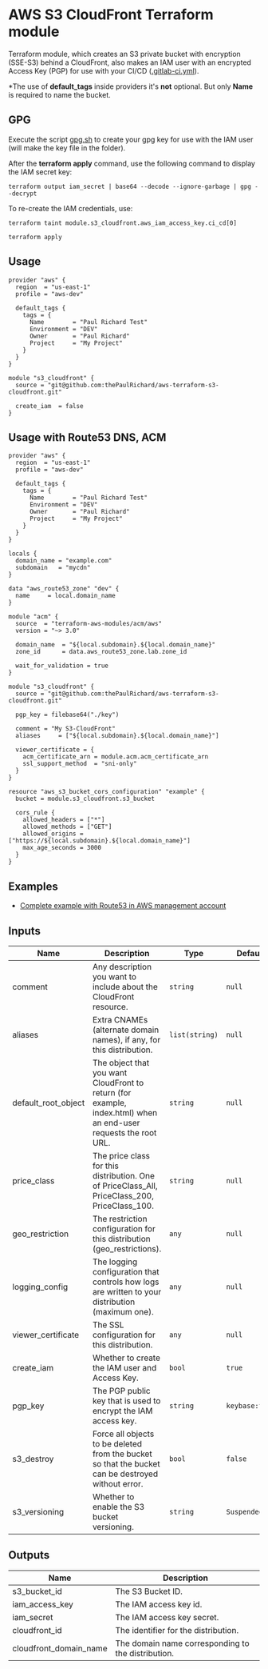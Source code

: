# AWS S3 CloudFront Terraform module

Terraform module, which creates an S3 private bucket with encryption (SSE-S3) behind a CloudFront, also makes an IAM user with an encrypted Access Key (PGP) for use with your CI/CD ([.gitlab-ci.yml](examples/complete/.gitlab-ci.yml)).

*The use of **default_tags** inside providers it's **not** optional. But only **Name** is required to name the bucket.

## GPG

Execute the script [gpg.sh](gpg.sh) to create your gpg key for use with the IAM user (will make the key file in the folder).

After the **terraform apply** command, use the following command to display the IAM secret key:

```
terraform output iam_secret | base64 --decode --ignore-garbage | gpg --decrypt 
```

To re-create the IAM credentials, use:

```
terraform taint module.s3_cloudfront.aws_iam_access_key.ci_cd[0]

terraform apply
```

## Usage 

```hcl
provider "aws" {
  region  = "us-east-1"
  profile = "aws-dev"

  default_tags {
    tags = {
      Name        = "Paul Richard Test"
      Environment = "DEV"
      Owner       = "Paul Richard"
      Project     = "My Project"
    }
  }
}

module "s3_cloudfront" {
  source = "git@github.com:thePaulRichard/aws-terraform-s3-cloudfront.git"

  create_iam  = false
}
```

## Usage with Route53 DNS, ACM

```hcl
provider "aws" {
  region  = "us-east-1"
  profile = "aws-dev"

  default_tags {
    tags = {
      Name        = "Paul Richard Test"
      Environment = "DEV"
      Owner       = "Paul Richard"
      Project     = "My Project"
    }
  }
}

locals {
  domain_name = "example.com"
  subdomain   = "mycdn"
}

data "aws_route53_zone" "dev" {
  name     = local.domain_name
}

module "acm" {
  source  = "terraform-aws-modules/acm/aws"
  version = "~> 3.0"

  domain_name  = "${local.subdomain}.${local.domain_name}"
  zone_id      = data.aws_route53_zone.lab.zone_id

  wait_for_validation = true
}

module "s3_cloudfront" {
  source = "git@github.com:thePaulRichard/aws-terraform-s3-cloudfront.git"

  pgp_key = filebase64("./key")

  comment = "My S3-CloudFront"
  aliases     = ["${local.subdomain}.${local.domain_name}"]

  viewer_certificate = {
    acm_certificate_arn = module.acm.acm_certificate_arn
    ssl_support_method  = "sni-only"
  }
}

resource "aws_s3_bucket_cors_configuration" "example" {
  bucket = module.s3_cloudfront.s3_bucket

  cors_rule {
    allowed_headers = ["*"]
    allowed_methods = ["GET"]
    allowed_origins = ["https://${local.subdomain}.${local.domain_name}"]
    max_age_seconds = 3000
  }
}

```

## Examples

- [Complete example with Route53 in AWS management account](examples/complete)

## Inputs

| Name | Description | Type | Default |	Required |
| --- | --- | --- | --- | --- |
| comment | Any description you want to include about the CloudFront resource. | `string` | `null` | no |
| aliases | Extra CNAMEs (alternate domain names), if any, for this distribution. | `list(string)` | `null` | no |
| default_root_object | The object that you want CloudFront to return (for example, index.html) when an end-user requests the root URL. | `string` | `null` | no |
| price_class | The price class for this distribution. One of PriceClass_All, PriceClass_200, PriceClass_100. | `string` | `null` | no |
| geo_restriction | The restriction configuration for this distribution (geo_restrictions). | `any` | `null` | no |
| logging_config | The logging configuration that controls how logs are written to your distribution (maximum one). | `any` | `null` | no |
| viewer_certificate | The SSL configuration for this distribution. | `any` | `null` | no |
| create_iam | Whether to create the IAM user and Access Key. | `bool` | `true` | no |
| pgp_key | The PGP public key that is used to encrypt the IAM access key. | `string` | `keybase:test` | no |
| s3_destroy | Force all objects to be deleted from the bucket so that the bucket can be destroyed without error. | `bool` | `false` | no |
| s3_versioning | Whether to enable the S3 bucket versioning. | `string` | `Suspended` | no |

## Outputs

| Name | Description |
| --- | --- |
| s3_bucket_id | The S3 Bucket ID. |
| iam_access_key | The IAM access key id. |
| iam_secret | The IAM access key secret. |
| cloudfront_id | The identifier for the distribution. |
| cloudfront_domain_name | The domain name corresponding to the distribution. |
